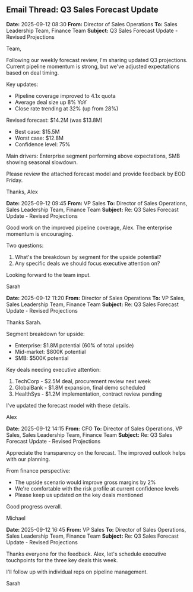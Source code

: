 ## Email Thread: Q3 Sales Forecast Update

**Date:** 2025-09-12 08:30
**From:** Director of Sales Operations
**To:** Sales Leadership Team, Finance Team
**Subject:** Q3 Sales Forecast Update - Revised Projections

Team,

Following our weekly forecast review, I'm sharing updated Q3 projections. Current pipeline momentum is strong, but we've adjusted expectations based on deal timing.

Key updates:
- Pipeline coverage improved to 4.1x quota
- Average deal size up 8% YoY
- Close rate trending at 32% (up from 28%)

Revised forecast: $14.2M (was $13.8M)
- Best case: $15.5M
- Worst case: $12.8M
- Confidence level: 75%

Main drivers: Enterprise segment performing above expectations, SMB showing seasonal slowdown.

Please review the attached forecast model and provide feedback by EOD Friday.

Thanks,
Alex

**Date:** 2025-09-12 09:45
**From:** VP Sales
**To:** Director of Sales Operations, Sales Leadership Team, Finance Team
**Subject:** Re: Q3 Sales Forecast Update - Revised Projections

Good work on the improved pipeline coverage, Alex. The enterprise momentum is encouraging.

Two questions:
1. What's the breakdown by segment for the upside potential?
2. Any specific deals we should focus executive attention on?

Looking forward to the team input.

Sarah

**Date:** 2025-09-12 11:20
**From:** Director of Sales Operations
**To:** VP Sales, Sales Leadership Team, Finance Team
**Subject:** Re: Q3 Sales Forecast Update - Revised Projections

Thanks Sarah.

Segment breakdown for upside:
- Enterprise: $1.8M potential (60% of total upside)
- Mid-market: $800K potential
- SMB: $500K potential

Key deals needing executive attention:
1. TechCorp - $2.5M deal, procurement review next week
2. GlobalBank - $1.8M expansion, final demo scheduled
3. HealthSys - $1.2M implementation, contract review pending

I've updated the forecast model with these details.

Alex

**Date:** 2025-09-12 14:15
**From:** CFO
**To:** Director of Sales Operations, VP Sales, Sales Leadership Team, Finance Team
**Subject:** Re: Q3 Sales Forecast Update - Revised Projections

Appreciate the transparency on the forecast. The improved outlook helps with our planning.

From finance perspective:
- The upside scenario would improve gross margins by 2%
- We're comfortable with the risk profile at current confidence levels
- Please keep us updated on the key deals mentioned

Good progress overall.

Michael

**Date:** 2025-09-12 16:45
**From:** VP Sales
**To:** Director of Sales Operations, Sales Leadership Team, Finance Team
**Subject:** Re: Q3 Sales Forecast Update - Revised Projections

Thanks everyone for the feedback. Alex, let's schedule executive touchpoints for the three key deals this week.

I'll follow up with individual reps on pipeline management.

Sarah
